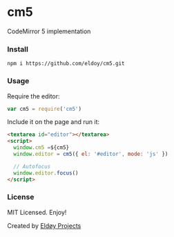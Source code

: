 # cm5
CodeMirror 5 implementation

### Install

```
npm i https://github.com/eldoy/cm5.git
```

### Usage

Require the editor:
```js
var cm5 = require('cm5')
```

Include it on the page and run it:

```html
<textarea id="editor"></textarea>
<script>
  window.cm5 =${cm5}
  window.editor = cm5({ el: '#editor', mode: 'js' })

  // Autofocus
  window.editor.focus()
</script>
```

### License
MIT Licensed. Enjoy!

Created by [Eldøy Projects](https://eldoy.com)
